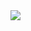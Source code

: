 <img src="https://img.shields.io/badge/Python-3776AB?style=for-the-badge&logo=python&logoColor=white"/>
